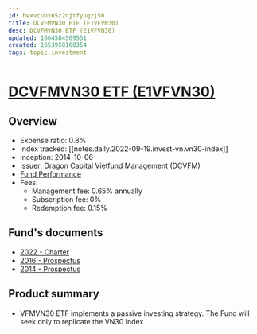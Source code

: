 ```yaml
---
id: hwxvcubx65z2njtfyugzj50
title: DCVFMVN30 ETF (E1VFVN30)
desc: DCVFMVN30 ETF (E1VFVN30)
updated: 1664584569551
created: 1653958168354
tags: topic.investment
---
```

# [DCVFMVN30 ETF (E1VFVN30)](https://dragoncapital.com.vn/en/etf-vfmvn30-fund-e1vfvn30/etf-overview/)

## Overview

- Expense ratio: 0.8%
- Index tracked: [[notes.daily.2022-09-19.invest-vn.vn30-index]]
- Inception: 2014-10-06
- Issuer: [Dragon Capital Vietfund Management (DCVFM)](https://dragoncapital.com.vn/en/our-company/introduction/)
- [Fund Performance](https://dragoncapital.com.vn/en/etf-vfmvn30-fund-e1vfvn30/etf-performance/)
- Fees:
    - Management fee: 0.65% annually
    - Subscription fee: 0%
    - Redemption fee: 0.15%

## Fund's documents

- [2022 - Charter](https://vfmcomvnaz.azureedge.net/dcvfmcomvn/uploads/vfm_files/report/2022/04/DCVFMVN30-ETF-Fund-Charter-2022.pdf)
- [2016 - Prospectus](https://vfmcomvnaz.azureedge.net/dcvfmcomvn/uploads/vfm_files/report/2017/04//ETF_Fund-Prospectus-update_201608.pdf)
- [2014 - Prospectus](https://vfmcomvnaz.azureedge.net/dcvfmcomvn/uploads/vfm_files/report/2014/07/ETF_IPO-Prospectus.pdf)

## Product summary

- VFMVN30 ETF implements a passive investing strategy. The Fund will seek only to replicate the VN30 Index